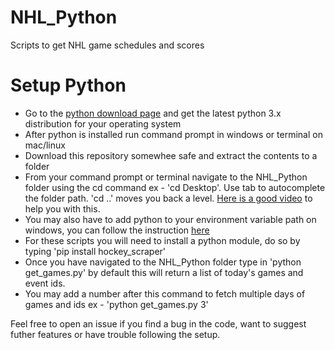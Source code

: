 # NHL_Python
Scripts to get NHL game schedules and scores

# Setup Python
- Go to the [python download page](https://www.python.org/downloads/) and get the latest python 3.x distribution for your operating system 
- After python is installed run command prompt in windows or terminal on mac/linux
- Download this repository somewhee safe and extract the contents to a folder
- From your command prompt or terminal navigate to the NHL_Python folder using the cd command ex - 'cd Desktop'. Use tab to autocomplete the folder path. 'cd ..' moves you back a level. [Here is a good video](https://www.youtube.com/watch?v=Shf5m_Uol9g&ab_channel=WrtTech) to help you with this.
- You may also have to add python to your environment variable path on windows, you can follow the instruction [here](https://www.youtube.com/watch?v=Y2q_b4ugPWk&ab_channel=ArturSpirin)
- For these scripts you will need to install a python module, do so by typing 'pip install hockey_scraper'
- Once you have navigated to the NHL_Python folder type in 'python get_games.py' by default this will return a list of today's games and event ids.
- You may add a number after this command to fetch multiple days of games and ids ex - 'python get_games.py 3'

Feel free to open an issue if you find a bug in the code, want to suggest futher features or have trouble following the setup.
